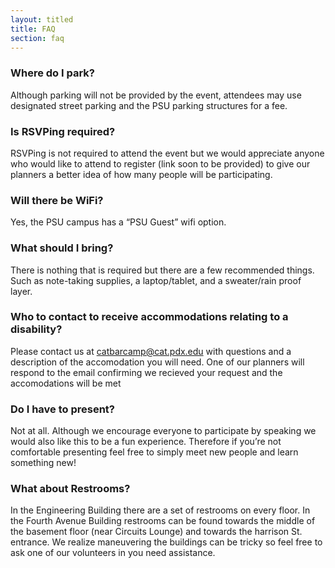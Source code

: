 ```yaml
---
layout: titled
title: FAQ
section: faq
---
```


### Where do I park?
Although parking will not be provided by the event, attendees may use designated street parking and the PSU parking structures for a fee. 

### Is RSVPing required?
RSVPing is not required to attend the event but we would appreciate anyone who would like to attend to register (link soon to be provided) to give our planners a better idea of how many people will be participating.

### Will there be WiFi?
Yes, the PSU campus has a “PSU Guest” wifi option.

### What should I bring?
There is nothing that is required but there are a few recommended things. Such as note-taking supplies, a laptop/tablet, and a sweater/rain proof layer.

### Who to contact to receive accommodations relating to a disability?
Please contact us at catbarcamp@cat.pdx.edu with questions and a description of the accomodation you will need. One of our planners will respond to the email confirming we recieved your request and the accomodations will be met

### Do I have to present?
Not at all. Although we encourage everyone to participate by speaking we would also like this to be a fun experience. Therefore if you’re not comfortable presenting feel free to simply meet new people and learn something new!

### What about Restrooms?
In the Engineering Building there are a set of restrooms on every floor. In the Fourth Avenue Building restrooms can be found towards the middle of the basement floor (near Circuits Lounge) and towards the harrison St. entrance. We realize maneuvering the buildings can be tricky so feel free to ask one of our volunteers in you need assistance.
